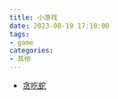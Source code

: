 ```yaml
---
title: 小游戏
date: 2023-08-19 17:10:00
tags: 
- game
categories: 
- 其他
---
```


- <a href="/game/snick.html" target="_blank">贪吃蛇</a>
